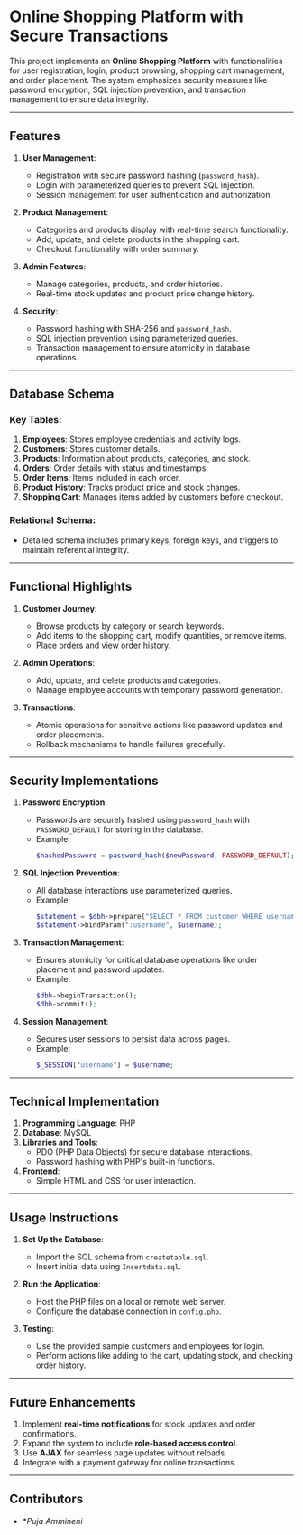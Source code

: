 
# Online Shopping Platform with Secure Transactions

This project implements an **Online Shopping Platform** with functionalities for user registration, login, product browsing, shopping cart management, and order placement. The system emphasizes security measures like password encryption, SQL injection prevention, and transaction management to ensure data integrity.

---

## **Features**
1. **User Management**:
   - Registration with secure password hashing (`password_hash`).
   - Login with parameterized queries to prevent SQL injection.
   - Session management for user authentication and authorization.

2. **Product Management**:
   - Categories and products display with real-time search functionality.
   - Add, update, and delete products in the shopping cart.
   - Checkout functionality with order summary.

3. **Admin Features**:
   - Manage categories, products, and order histories.
   - Real-time stock updates and product price change history.

4. **Security**:
   - Password hashing with SHA-256 and `password_hash`.
   - SQL injection prevention using parameterized queries.
   - Transaction management to ensure atomicity in database operations.

---

## **Database Schema**
### **Key Tables**:
1. **Employees**: Stores employee credentials and activity logs.
2. **Customers**: Stores customer details.
3. **Products**: Information about products, categories, and stock.
4. **Orders**: Order details with status and timestamps.
5. **Order Items**: Items included in each order.
6. **Product History**: Tracks product price and stock changes.
7. **Shopping Cart**: Manages items added by customers before checkout.

### **Relational Schema**:
- Detailed schema includes primary keys, foreign keys, and triggers to maintain referential integrity.

---

## **Functional Highlights**
1. **Customer Journey**:
   - Browse products by category or search keywords.
   - Add items to the shopping cart, modify quantities, or remove items.
   - Place orders and view order history.

2. **Admin Operations**:
   - Add, update, and delete products and categories.
   - Manage employee accounts with temporary password generation.

3. **Transactions**:
   - Atomic operations for sensitive actions like password updates and order placements.
   - Rollback mechanisms to handle failures gracefully.

---

## **Security Implementations**
1. **Password Encryption**:
   - Passwords are securely hashed using `password_hash` with `PASSWORD_DEFAULT` for storing in the database.
   - Example:
     ```php
     $hashedPassword = password_hash($newPassword, PASSWORD_DEFAULT);
     ```

2. **SQL Injection Prevention**:
   - All database interactions use parameterized queries.
   - Example:
     ```php
     $statement = $dbh->prepare("SELECT * FROM customer WHERE username = :username");
     $statement->bindParam(":username", $username);
     ```

3. **Transaction Management**:
   - Ensures atomicity for critical database operations like order placement and password updates.
   - Example:
     ```php
     $dbh->beginTransaction();
     $dbh->commit();
     ```

4. **Session Management**:
   - Secures user sessions to persist data across pages.
   - Example:
     ```php
     $_SESSION["username"] = $username;
     ```

---

## **Technical Implementation**
1. **Programming Language**: PHP
2. **Database**: MySQL
3. **Libraries and Tools**:
   - PDO (PHP Data Objects) for secure database interactions.
   - Password hashing with PHP's built-in functions.
4. **Frontend**:
   - Simple HTML and CSS for user interaction.

---

## **Usage Instructions**
1. **Set Up the Database**:
   - Import the SQL schema from `createtable.sql`.
   - Insert initial data using `Insertdata.sql`.

2. **Run the Application**:
   - Host the PHP files on a local or remote web server.
   - Configure the database connection in `config.php`.

3. **Testing**:
   - Use the provided sample customers and employees for login.
   - Perform actions like adding to the cart, updating stock, and checking order history.

---

## **Future Enhancements**
1. Implement **real-time notifications** for stock updates and order confirmations.
2. Expand the system to include **role-based access control**.
3. Use **AJAX** for seamless page updates without reloads.
4. Integrate with a payment gateway for online transactions.

---

## **Contributors**
- **Puja Ammineni*
